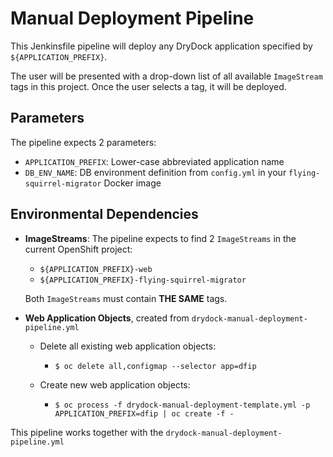 # Manual Deployment Pipeline

This Jenkinsfile pipeline will deploy any DryDock application specified by `${APPLICATION_PREFIX}`. 

The user will be presented with a drop-down list of all available `ImageStream` tags in this project. Once the user selects a tag, it will be deployed. 

## Parameters
The pipeline expects 2 parameters:
  * `APPLICATION_PREFIX`: Lower-case abbreviated application name
  * `DB_ENV_NAME`: DB environment definition from `config.yml` in your `flying-squirrel-migrator` Docker image

## Environmental Dependencies
* **ImageStreams**: The pipeline expects to find 2 `ImageStreams` in the current OpenShift project:
  * `${APPLICATION_PREFIX}-web`
  * `${APPLICATION_PREFIX}-flying-squirrel-migrator`

  Both `ImageStreams` must contain **THE SAME** tags.

* **Web Application Objects**, created from `drydock-manual-deployment-pipeline.yml`
  * Delete all existing web application objects: 
    * `$ oc delete all,configmap --selector app=dfip` 
  
  * Create new web application objects: 
    * `$ oc process -f drydock-manual-deployment-template.yml -p APPLICATION_PREFIX=dfip | oc create -f -`


This pipeline works together with the `drydock-manual-deployment-pipeline.yml`